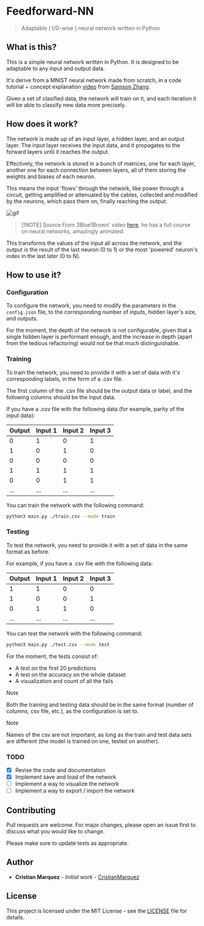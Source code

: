 # Feedforward-NN

> Adaptable ( I/O-wise ) neural network written in Python

## What is this?

This is a simple neural network written in Python.
It is designed to be adaptable to any input and output data.

It's derive from a MNIST neural network made from scratch,
in a code tutorial + concept explanation [video](https://youtu.be/w8yWXqWQYmU?si=vzrMdSi5JYNYPyKD)
from [Samson Zhang](https://www.samsonzhang.com/).

Given a set of clasified data, the network will train on it,
and each iteration it will be able to classify new data more
precisely.

## How does it work?

The network is made up of an input layer, a hidden layer, and
an output layer. The input layer receives the input data, and it
propagates to the forward layers until it reaches the output.

Effectively, the network is stored in a bunch of matrices, one
for each layer, another one for each connection between layers,
all of them storing the weights and biases of each neuron.

This means the input 'flows' through the network, like power
through a circuit, getting amplified or attenuated by the cables,
collected and modified by the neurons, which pass them on, finally
reaching the output.

![gif](https://external-content.duckduckgo.com/iu/?u=https%3A%2F%2Fi.makeagif.com%2Fmedia%2F11-07-2017%2FYSd8yg.gif&f=1&nofb=1&ipt=5f1fc71fb28fd4694c2500d1d2acceaa23e1d23376523750c95584876b9625e8&ipo=images)

> [!NOTE] Source
> From 3Blue1Brown' video [here](https://www.youtube.com/watch?v=aircAruvnKk&t=135s),
> he has a full course on neural networks, amazingly animated.

This transforms the values of the input all across the network,
and the output is the result of the last neuron (0 to 1) or
the most 'powered' neuron's index in the last later (0 to N).

## How to use it?

### Configuration

To configure the network, you need to modify the parameters in
the `config.json` file, to the corresponding number of inputs,
hidden layer's size, and outputs.

For the moment, the depth of the network is not configurable,
given that a single hidden layer is performant enough, and the
increase in depth (apart from the tedious refactoring) would
not be that much distinguishable.

### Training

To train the network, you need to provide it with a set of data
with it's corresponding labels, in the form of a .csv file.

The first column of the .csv file should be the output data or
label, and the following columns should be the input data.

If you have a .csv file with the following data
(for example, parity of the input data):

| Output | Input 1 | Input 2 | Input 3 |
| ------ | ------- | ------- | ------- |
| 0      | 1       | 0       | 1       |
| 1      | 0       | 1       | 0       |
| 0      | 0       | 0       | 0       |
| 1      | 1       | 1       | 1       |
| 0      | 0       | 1       | 1       |
| ...    | ...     | ...     | ...     |

You can train the network with the following command:

```bash
python3 main.py ./train.csv --mode train
```

### Testing

To test the network, you need to provide it with a set of data
in the same format as before.

For example, if you have a .csv file with the following data:

| Output | Input 1 | Input 2 | Input 3 |
| ------ | ------- | ------- | ------- |
| 1      | 1       | 0       | 0       |
| 1      | 0       | 0       | 1       |
| 0      | 1       | 1       | 0       |
| ...    | ...     | ...     | ...     |

You can test the network with the following command:

```bash
python3 main.py ./test.csv --mode test
```

For the moment, the tests consist of:

- A test on the first 20 predictions
- A test on the accuracy on the whole dataset
- A visualization and count of all the fails

> [!NOTE]
> Both the training and testing data should be in the same format
> (number of columns, csv file, etc.), as the configuration is set
> to.

> [!NOTE]
> Names of the csv are not important, as long as the train and test
> data sets are different (the model is trained on one, tested on another).

### TODO

- [x] Revise the code and documentation
- [x] Implement save and load of the network
- [ ] Implement a way to visualize the network
- [ ] Implement a way to export / import the network

## Contributing

Pull requests are welcome. For major changes, please open an issue first to
discuss what you would like to change.

Please make sure to update tests as appropriate.

## Author

- **Cristian Marquez** - *Initial work* - [CristianMarquez](https://github.com/CristianMarquez)

## License

This project is licensed under the MIT License - see the [LICENSE](LICENSE)
file for details.

